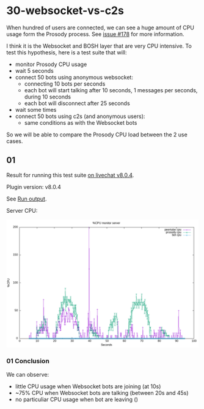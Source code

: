 # 30-websocket-vs-c2s

When hundred of users are connected, we can see a huge amount of CPU usage form the Prosody process.
See [issue #178](https://github.com/JohnXLivingston/peertube-plugin-livechat/issues/178) for more information.

I think it is the Websocket and BOSH layer that are very CPU intensive.
To test this hypothesis, here is a test suite that will:

* monitor Prosody CPU usage
* wait 5 seconds
* connect 50 bots using anonymous websocket:
  * connecting 10 bots per seconds
  * each bot will start talking after 10 seconds, 1 messages per seconds, during 10 seconds
  * each bot will disconnect after 25 seconds
* wait some times
* connect 50 bots using c2s (and anonymous users):
  * same conditions as with the Websocket bots

So we will be able to compare the Prosody CPU load between the 2 use cases.

## 01

Result for running this test suite [on livechat v8.0.4](./results/01/).

Plugin version: v8.0.4

See [Run output](./01.output.md).

Server CPU:

![ServerCPU](./results/01/monitor_server.png)

### 01 Conclusion

We can observe:

* little CPU usage when Websocket bots are joining (at 10s)
* ~75% CPU when Websocket bots are talking (between 20s and 45s)
* no particuliar CPU usage when bot are leaving ()